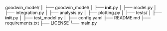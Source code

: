 goodwin_model/
│
├── goodwin_model/
│   ├── __init__.py
│   ├── model.py
│   ├── integration.py
│   ├── analysis.py
│   ├── plotting.py
│
├── tests/
│   ├── __init__.py
│   ├── test_model.py
│
├── config.yaml
├── README.md
├── requirements.txt
├── LICENSE
└── main.py

